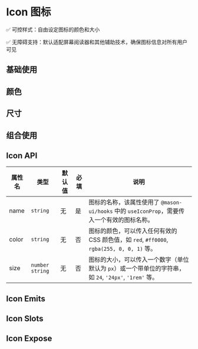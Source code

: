 # Icon 图标

✅ 可控样式：自由设定图标的颜色和大小

✅ 无障碍支持：默认适配屏幕阅读器和其他辅助技术，确保图标信息对所有用户可见

## 基础使用

<demo vue="./example/base.vue" />

## 颜色

<demo vue="./example/color.vue" />

## 尺寸

<demo vue="./example/size.vue" />

## 组合使用

<demo vue="./example/combination.vue" />

## Icon API

| 属性名 | 类型              | 默认值 | 必填 | 说明                                                                 |
|--------|-----------------|--------|------|----------------------------------------------------------------------|
| name   | `string`        | 无     | 是   | 图标的名称，该属性使用了 `@mason-ui/hooks` 中的 `useIconProp`，需要传入一个有效的图标名称。 |
| color  | `string`        | 无     | 否   | 图标的颜色，可以传入任何有效的 CSS 颜色值，如 `red`, `#ff0000`, `rgba(255, 0, 0, 1)` 等。 |
| size   | `number` `string` | 无     | 否   | 图标的大小，可以传入一个数字（单位默认为 `px`）或一个带单位的字符串，如 `24`, `'24px'`, `'1rem'` 等。 |


## Icon Emits

<NullData message="暂无定义事件" />

## Icon Slots

<NullData message="暂无插槽" />


## Icon Expose

<NullData message="暂无暴露接口" />


<script>
import NullData from '../../../docs/.vitepress/components/null-data.vue'
</script>
